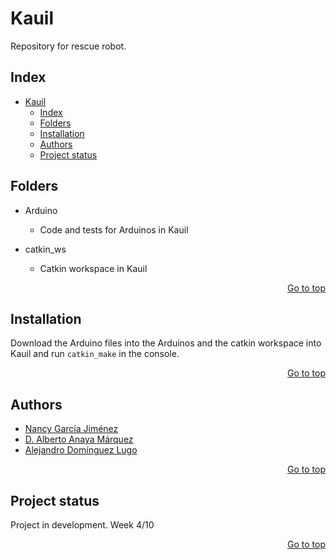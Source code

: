 # Kauil
Repository for rescue robot.

## Index 
- [Kauil](#kauil)
  - [Index](#index)
  - [Folders](#folders)
  - [Installation](#installation)
  - [Authors](#authors)
  - [Project status](#project-status)

## Folders
- Arduino
  - Code and tests for Arduinos in Kauil

- catkin_ws
  - Catkin workspace in Kauil

<div align ="right">
<a href="#kauil">Go to top</a>
</div>

## Installation
Download the Arduino files into the Arduinos and the catkin workspace into Kauil and run `catkin_make` in the console.

<div align ="right">
<a href="#kauil">Go to top</a>
</div>

## Authors
- [Nancy García Jiménez](https://github.com/nansnova)
- [D. Alberto Anaya Márquez](https://github.com/A01379375) 
- [Alejandro Domínguez Lugo](https://github.com/AlDomL9)

<div align ="right">
<a href="#kauil">Go to top</a>
</div>

## Project status
Project in development. Week 4/10

<div align ="right">
<a href="#kauil">Go to top</a>
</div>